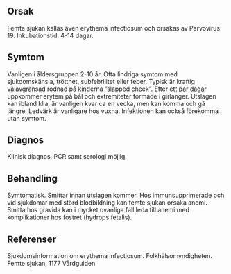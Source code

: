## Orsak

Femte sjukan kallas även erythema infectiosum och orsakas av Parvovirus 19. Inkubationstid: 4-14 dagar.

## Symtom

Vanligen i åldersgruppen 2-10 år. Ofta lindriga symtom med sjukdomskänsla, trötthet, subfebrilitet eller feber. Typisk är kraftig välavgränsad rodnad på kinderna ”slapped cheek”. Efter ett par dagar uppkommer erytem på bål och extremiteter formade i girlanger. Utslagen kan ibland klia, är vanligen kvar ca en vecka, men kan komma och gå längre. Ledvärk är vanligare hos vuxna. Infektionen kan också förekomma utan symtom.

## Diagnos

Klinisk diagnos. PCR samt serologi möjlig.

## Behandling

Symtomatisk. Smittar innan utslagen kommer.
Hos immunsupprimerade och vid sjukdomar med störd blodbildning kan femte sjukan orsaka anemi. Smitta hos gravida kan i mycket ovanliga fall leda till anemi med komplikationer hos fostret (hydrops fetalis).

## Referenser

Sjukdomsinformation om erythema infectiosum. Folkhälsomyndigheten.
Femte sjukan, 1177 Vårdguiden

